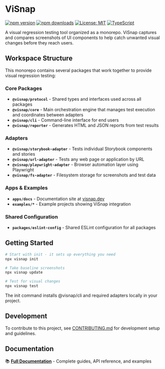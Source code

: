 # ViSnap

[![npm version](https://img.shields.io/npm/v/visnap.svg)](https://www.npmjs.com/package/visnap)
[![npm downloads](https://img.shields.io/npm/dm/visnap.svg)](https://www.npmjs.com/package/visnap)
[![License: MIT](https://img.shields.io/badge/License-MIT-yellow.svg)](https://opensource.org/licenses/MIT)
[![TypeScript](https://img.shields.io/badge/%3C%2F%3E-TypeScript-%230074c1.svg)](http://www.typescriptlang.org/)

A visual regression testing tool organized as a monorepo. ViSnap captures and compares screenshots of UI components to help catch unwanted visual changes before they reach users.

## Workspace Structure

This monorepo contains several packages that work together to provide visual regression testing:

### Core Packages
- **`@visnap/protocol`** - Shared types and interfaces used across all packages
- **`@visnap/core`** - Main orchestration engine that manages test execution and coordinates between adapters
- **`@visnap/cli`** - Command-line interface for end users
- **`@visnap/reporter`** - Generates HTML and JSON reports from test results

### Adapters
- **`@visnap/storybook-adapter`** - Tests individual Storybook components and stories
- **`@visnap/url-adapter`** - Tests any web page or application by URL
- **`@visnap/playwright-adapter`** - Browser automation layer using Playwright
- **`@visnap/fs-adapter`** - Filesystem storage for screenshots and test data

### Apps & Examples
- **`apps/docs`** - Documentation site at [visnap.dev](https://visnap.dev)
- **`examples/*`** - Example projects showing ViSnap integration

### Shared Configuration
- **`packages/eslint-config`** - Shared ESLint configuration for all packages

## Getting Started

```bash
# Start with init - it sets up everything you need
npx visnap init

# Take baseline screenshots
npx visnap update

# Test for visual changes
npx visnap test
```

The init command installs @visnap/cli and required adapters locally in your project.

## Development

To contribute to this project, see [CONTRIBUTING.md](./CONTRIBUTING.md) for development setup and guidelines.

## Documentation

📚 **[Full Documentation](https://visnap.dev)** - Complete guides, API reference, and examples
